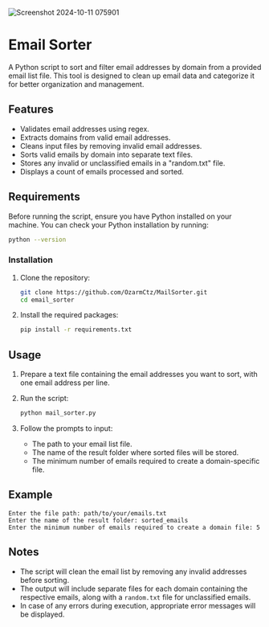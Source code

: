 ![Screenshot 2024-10-11 075901](https://github.com/user-attachments/assets/4d92a107-3413-4d18-a3bd-4999400b4dd7)

# Email Sorter

A Python script to sort and filter email addresses by domain from a provided email list file. This tool is designed to clean up email data and categorize it for better organization and management.

## Features

- Validates email addresses using regex.
- Extracts domains from valid email addresses.
- Cleans input files by removing invalid email addresses.
- Sorts valid emails by domain into separate text files.
- Stores any invalid or unclassified emails in a "random.txt" file.
- Displays a count of emails processed and sorted.

## Requirements

Before running the script, ensure you have Python installed on your machine. You can check your Python installation by running:

```bash
python --version
```

### Installation

1. Clone the repository:

   ```bash
   git clone https://github.com/OzarmCtz/MailSorter.git
   cd email_sorter
   ```

2. Install the required packages:

   ```bash
   pip install -r requirements.txt
   ```

## Usage

1. Prepare a text file containing the email addresses you want to sort, with one email address per line.

2. Run the script:

   ```bash
   python mail_sorter.py
   ```

3. Follow the prompts to input:
   - The path to your email list file.
   - The name of the result folder where sorted files will be stored.
   - The minimum number of emails required to create a domain-specific file.

## Example

```plaintext
Enter the file path: path/to/your/emails.txt
Enter the name of the result folder: sorted_emails
Enter the minimum number of emails required to create a domain file: 5
```

## Notes

- The script will clean the email list by removing any invalid addresses before sorting.
- The output will include separate files for each domain containing the respective emails, along with a `random.txt` file for unclassified emails.
- In case of any errors during execution, appropriate error messages will be displayed.
